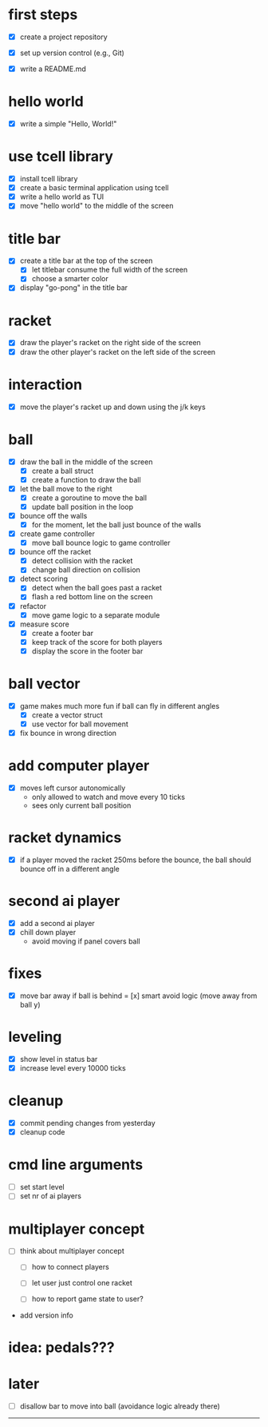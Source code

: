 # first steps

- [x] create a project repository
- [x] set up version control (e.g., Git)

- [x] write a README.md

# hello world

- [x] write a simple "Hello, World!"

# use tcell library

- [x] install tcell library
- [x] create a basic terminal application using tcell
- [x] write a hello world as TUI
- [x] move "hello world" to the middle of the screen

# title bar

- [x] create a title bar at the top of the screen
    - [x] let titlebar consume the full width of the screen
    - [x] choose a smarter color
- [x] display "go-pong" in the title bar

# racket

- [x] draw the player's racket
      on the right side of the screen
- [x] draw the other player's racket
      on the left side of the screen

# interaction

- [x] move the player's racket up and down
      using the j/k keys

# ball

- [x] draw the ball in the middle of the screen
    - [x] create a ball struct
    - [x] create a function to draw the ball
- [x] let the ball move to the right
    - [x] create a goroutine to move the ball
    - [x] update ball position in the loop
- [x] bounce off the walls
    - [x] for the moment,
          let the ball just bounce of the walls

- [x] create game controller
    - [x] move ball bounce logic to
          game controller 
- [x] bounce off the racket
    - [x] detect collision with the racket
    - [x] change ball direction on collision

- [x] detect scoring
    - [x] detect when the ball goes past a racket
    - [x] flash a red bottom line on the screen

- [x] refactor
    - [x] move game logic to a separate module

- [x] measure score
    - [x] create a footer bar
    - [x] keep track of the score for both players
    - [x] display the score in the footer bar

# ball vector

- [x] game makes much more fun if ball can fly
      in different angles
    - [x] create a vector struct
    - [x] use vector for ball movement
- [x] fix bounce in wrong direction

# add computer player

- [x] moves left cursor autonomically
    -   only allowed to watch and move
        every 10 ticks
    - sees only current ball position

# racket dynamics

- [x] if a player moved the racket 250ms
      before the bounce, the ball should
        bounce off in a different angle

# second ai player

- [x] add a second ai player
- [x] chill down player
    - avoid moving if panel covers ball

# fixes

- [x] move bar away if ball is behind
= [x] smart avoid logic
        (move away from ball y)

# leveling

- [x] show level in status bar
- [x] increase level every 10000 ticks

# cleanup

- [x] commit pending changes from yesterday
- [x] cleanup code

# cmd line arguments

- [ ] set start level
- [ ] set nr of ai players

# multiplayer concept

- [ ] think about multiplayer concept
    - [ ] how to connect players

    - [ ] let user just control one racket
    - [ ] how to report game state to user?





 - add version info
# idea: pedals???

# later

- [ ] disallow bar to move into ball
    (avoidance logic already there)

------



